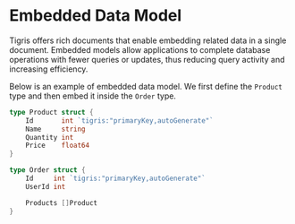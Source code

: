 # Embedded Data Model

Tigris offers rich documents that enable embedding related data in a single
document. Embedded models allow applications to complete database operations
with fewer queries or updates, thus reducing query activity and increasing
efficiency.

Below is an example of embedded data model. We first define the `Product`
type and then embed it inside the `Order` type.

```go
type Product struct {
	Id       int `tigris:"primaryKey,autoGenerate"`
	Name     string
	Quantity int
	Price    float64
}

type Order struct {
	Id     int `tigris:"primaryKey,autoGenerate"`
	UserId int

	Products []Product
}
```
